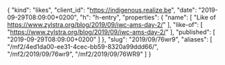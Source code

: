 {
  "kind": "likes",
  "client_id": "https://indigenous.realize.be",
  "date": "2019-09-29T08:09:00+0200",
  "h": "h-entry",
  "properties": {
    "name": [
      "Like of https://www.zylstra.org/blog/2019/09/iwc-ams-day-2/"
    ],
    "like-of": [
      "https://www.zylstra.org/blog/2019/09/iwc-ams-day-2/"
    ],
    "published": [
      "2019-09-29T08:09:00+0200"
    ]
  },
  "slug": "2019/09/76wr9",
  "aliases": [
    "/mf2/4ed1da00-ee31-4cec-bb59-8320a99ddd66/",
    "/mf2/2019/09/76wr9",
    "/mf2/2019/09/76WR9"
  ]
}
